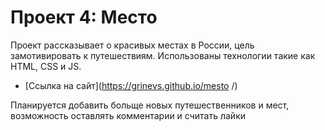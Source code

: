 # Проект 4: Место



Проект рассказывает о красивых местах в России, цель замотивировать к путешествиям. 
Использованы технологии такие как HTML, CSS и JS.



* [Ссылка на сайт](https://grinevs.github.io/mesto /)


Планируется добавить больще новых путешественников и мест, возможность оставлять комментарии и считать лайки
